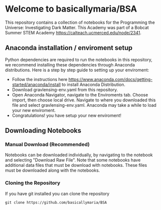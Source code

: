 # Welcome to basicallymaria/BSA

This repository contains a collection of notebooks for the Programming the Universe: Investigating Dark Matter. This Academy  was part of a Bobcat Summer STEM Academy  https://calteach.ucmerced.edu/node/2341.

## Anaconda installation / enviroment setup
Python dependencies are required to run the notebooks in this repository, we recommend installing these dependencies through Anaconda distributions. Here is a step by step guide to setting up your enviroment:
+ Follow the instructions here https://www.anaconda.com/docs/getting-started/anaconda/install to install Anaconda Distribution.
+ Download gravlensing-env.yaml from this repository.
+ Open Anaconda Navigator, navigate to the Enviroments tab. Choose import, then choose local drive. Navigate to where you downloaded this file and select gravlensing-env.yaml. Anaconda may take a while to load your new enviroment.
+ Congratulations! you have setup your new enviroment!

## Downloading Notebooks
### Manual Download (Recommended)
Notebooks can be downloaded individually, by navigating to the notebook and selecting "Download Raw File".
Note that some notebooks have additional data files that must be download with notebooks.
These files must be downloaded along with the notebooks.

### Cloning the Repository
If you have git installed you can clone the repository

```git clone https://github.com/basicallymaria/BSA```
